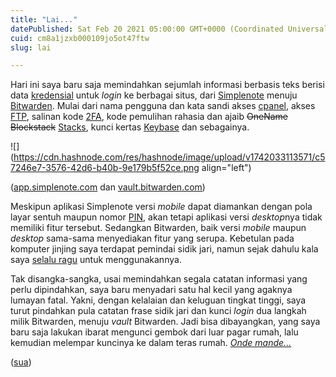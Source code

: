 ```yaml
---
title: "Lai..."
datePublished: Sat Feb 20 2021 05:00:00 GMT+0000 (Coordinated Universal Time)
cuid: cm8a1jzxb000109jo5ot47ftw
slug: lai

---
```


Hari ini saya baru saja memindahkan sejumlah informasi berbasis teks berisi data [kredensial](https://kbbi.kemdikbud.go.id/entri/kredensial) untuk *login* ke berbagai situs, dari [Simplenote](https://app.simplenote.com) menuju [Bitwarden](https://vault.bitwarden.com). Mulai dari nama pengguna dan kata sandi akses [cpanel](https://cpanel.net), akses [FTP](https://en.wiktionary.org/wiki/FTP#Proper_noun), salinan kode [2FA](https://en.wiktionary.org/wiki/2FA), kode pemulihan rahasia dan ajaib <s>OneName</s> <s>Blockstack</s> [Stacks](https://stacks.co), kunci kertas [Keybase](https://keybase.io) dan sebagainya.

![](https://cdn.hashnode.com/res/hashnode/image/upload/v1742033113571/c57246e7-3576-42d6-b40b-9e179b5f52ce.png align="left")

([app.simplenote.com](http://app.simplenote.com) dan [vault.bitwarden.com](http://vault.bitwarden.com))

Meskipun aplikasi Simplenote versi *mobile* dapat diamankan dengan pola layar sentuh maupun nomor [PIN](https://en.wiktionary.org/wiki/PIN#Noun), akan tetapi aplikasi versi *desktop*nya tidak memiliki fitur tersebut. Sedangkan Bitwarden, baik versi *mobile* maupun *desktop* sama-sama menyediakan fitur yang serupa. Kebetulan pada komputer jinjing saya terdapat pemindai sidik jari, namun sejak dahulu kala saya [selalu ragu](https://www.wired.co.uk/article/phone-lock-screen-password) untuk menggunakannya.

Tak disangka-sangka, usai memindahkan segala catatan informasi yang perlu dipindahkan, saya baru menyadari satu hal kecil yang agaknya lumayan fatal. Yakni, dengan kelalaian dan keluguan tingkat tinggi, saya turut pindahkan pula catatan frase sidik jari dan kunci *login* dua langkah milik Bitwarden, menuju *vault* Bitwarden. Jadi bisa dibayangkan, yang saya baru saja lakukan ibarat mengunci gembok dari luar pagar rumah, lalu kemudian melempar kuncinya ke dalam teras rumah. [*Onde mande...*](https://id.quora.com/Apa-arti-kata-Onde-Mande)

([sua](https://sua.ist))